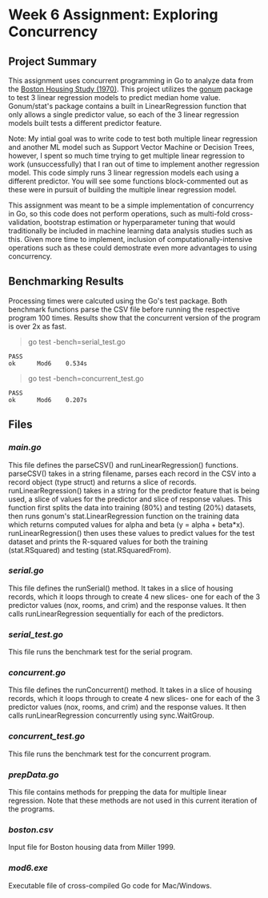 # Week 6 Assignment: Exploring Concurrency

## Project Summary
This assignment uses concurrent programming in Go to analyze data from the [Boston Housing Study (1970)](http://lib.stat.cmu.edu/datasets/boston). This project utilizes the [gonum](https://github.com/gonum/gonum) package to test 3 linear regression models to predict median home value. Gonum/stat's package contains a built in LinearRegression function that only allows a single predictor value, so each of the 3 linear regression models built tests a different predictor feature. 

Note: My intial goal was to write code to test both multiple linear regression and another ML model such as Support Vector Machine or Decision Trees, however, I spent so much time trying to get multiple linear regression to work (unsuccessfully) that I ran out of time to implement another regression model. This code simply runs 3 linear regression models each using a different predictor. You will see some functions block-commented out as these were in pursuit of building the multiple linear regression model.

This assignment was meant to be a simple implementation of concurrency in Go, so this code does not perform operations, such as multi-fold cross-validation, bootstrap estimation or hyperparameter tuning that would traditionally be included in machine learning data analysis studies such as this. Given more time to implement, inclusion of computationally-intensive operations such as these could demostrate even more advantages to using concurrency.

## Benchmarking Results
Processing times were calcuted using the Go's test package. Both benchmark functions parse the CSV file before running the respective program 100 times. Results show that the concurrent version of the program is over 2x as fast.
> go test -bench=serial_test.go
```
PASS
ok      Mod6    0.534s
```
> go test -bench=concurrent_test.go
```
PASS
ok      Mod6    0.207s
```

## Files
### *main.go*
This file defines the parseCSV() and runLinearRegression() functions.  
parseCSV() takes in a string filename, parses each record in the CSV into a record object (type struct) and returns a slice of records.  
runLinearRegression() takes in a string for the predictor feature that is being used, a slice of values for the predictor and slice of response values. This function first splits the data into training (80%) and testing (20%) datasets, then runs gonum's stat.LinearRegression function on the training data which returns computed values for alpha and beta (y = alpha + beta*x). runLinearRegression() then uses these values to predict values for the test dataset and prints the R-squared values for both the training (stat.RSquared) and testing (stat.RSquaredFrom).

### *serial.go*
This file defines the runSerial() method. It takes in a slice of housing records, which it loops through to create 4 new slices- one for each of the 3 predictor values (nox, rooms, and crim) and the response values. It then calls runLinearRegression sequentially for each of the predictors.

### *serial_test.go*
This file runs the benchmark test for the serial program.

### *concurrent.go*
This file defines the runConcurrent() method. It takes in a slice of housing records, which it loops through to create 4 new slices- one for each of the 3 predictor values (nox, rooms, and crim) and the response values. It then calls runLinearRegression concurrently using sync.WaitGroup.

### *concurrent_test.go*
This file runs the benchmark test for the concurrent program.

### *prepData.go*
This file contains methods for prepping the data for multiple linear regression. Note that these methods are not used in this current iteration of the programs.

### *boston.csv* 
Input file for Boston housing data from Miller 1999.

### *mod6.exe*
Executable file of cross-compiled Go code for Mac/Windows.
